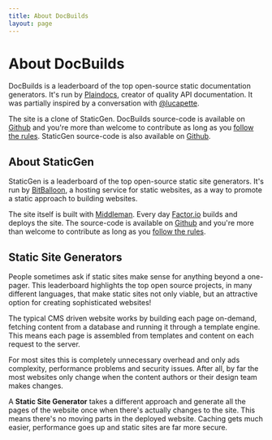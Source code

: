 ```yaml
---
title: About DocBuilds
layout: page
---
```


# About DocBuilds

DocBuilds is a leaderboard of the top open-source static documentation generators. It's run by [Plaindocs](http://www.plaindocs.com), creator of quality API documentation. It was partially inspired by a conversation with [@lucapette](https://twitter.com/lucapette).

The site is a clone of StaticGen. DocBuilds source-code is available on [Github](http://github.com/plaindocs/docbuilds) and you're more than welcome to contribute as long as you [follow the rules](/rules.html). StaticGen source-code is also available on [Github](https://github.com/bitballoon/staticgen).

## About StaticGen

StaticGen is a leaderboard of the top open-source static site generators. It's run by [BitBalloon](https://www.bitballoon.com), a hosting service for static websites, as a way to promote a static approach to building websites.

The site itself is built with [Middleman](http://middlemanapp.com/). Every day [Factor.io](http://factor.io/) builds and deploys the site. The source-code is available on [Github](https://github.com/bitballoon/staticgen) and you're more than welcome to contribute as long as you [follow the rules](/rules.html).

## Static Site Generators

People sometimes ask if static sites make sense for anything beyond a one-pager. This leaderboard highlights the top open source projects, in many different languages, that make static sites not only viable, but an attractive option for creating sophisticated websites!

The typical CMS driven website works by building each page on-demand, fetching content from a database and running it through a template engine. This means each page is assembled from templates and content on each request to the server.

For most sites this is completely unnecessary overhead and only ads complexity, performance problems and security issues. After all, by far the most websites only change when the content authors or their design team makes changes.

A **Static Site Generator** takes a different approach and generate all the pages of the website once when there's actually changes to the site. This means there's no moving parts in the deployed website. Caching gets much easier, performance goes up and static sites are far more secure.
